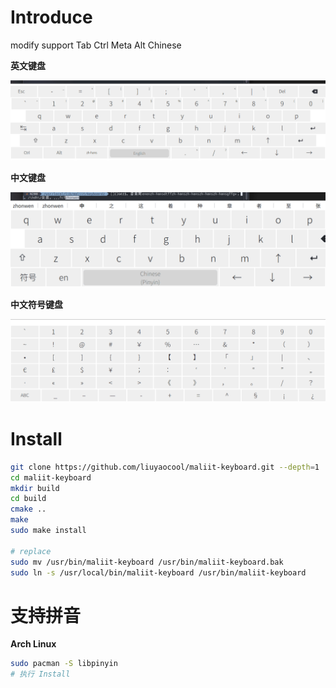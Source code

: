# Introduce

modify support Tab Ctrl Meta Alt Chinese

**英文键盘**

![](doc/en.png)

**中文键盘**

![](doc/zh-hans.png)

**中文符号键盘**

![](doc/zh-hans-symbol.png)

# Install

```bash
git clone https://github.com/liuyaocool/maliit-keyboard.git --depth=1
cd maliit-keyboard
mkdir build
cd build
cmake ..
make
sudo make install

# replace
sudo mv /usr/bin/maliit-keyboard /usr/bin/maliit-keyboard.bak
sudo ln -s /usr/local/bin/maliit-keyboard /usr/bin/maliit-keyboard
```

# 支持拼音

**Arch Linux**

```bash
sudo pacman -S libpinyin
# 执行 Install
```
